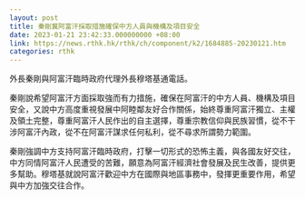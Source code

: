 ```yaml
---
layout: post
title: 秦剛冀阿富汗採取措施確保中方人員與機構及項目安全
date: 2023-01-21 23:42:33.000000000 +08:00
link: https://news.rthk.hk/rthk/ch/component/k2/1684885-20230121.htm
categories: rthk
---
```


外長秦剛與阿富汗臨時政府代理外長穆塔基通電話。

秦剛說希望阿富汗方面採取強而有力措施，確保在阿富汗的中方人員、機構及項目安全，又說中方高度重視發展中阿睦鄰友好合作關係，始終尊重阿富汗獨立、主權及領土完整，尊重阿富汗人民作出的自主選擇，尊重宗教信仰與民族習慣，從不干涉阿富汗內政，從不在阿富汗謀求任何私利，從不尋求所謂勢力範圍。

秦剛強調中方支持阿富汗臨時政府，打擊一切形式的恐怖主義，與各國友好交往，中方同情阿富汗人民遭受的苦難，願意為阿富汗經濟社會發展及民生改善，提供更多幫助。穆塔基就說阿富汗歡迎中方在國際與地區事務中，發揮更重要作用，希望與中方加強交往合作。
